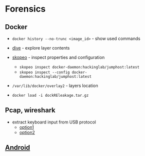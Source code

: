 # Forensics

## Docker

- `docker history --no-trunc <image_id>` - show used commands
- [dive](https://github.com/wagoodman/dive) - explore layer contents
- [skopeo](https://github.com/containers/skopeo) - inspect properties and configuration
  - `skopeo inspect docker-daemon:hackinglab/jumphost:latest`
  - `skopeo inspect --config docker-daemon:hackinglab/jumphost:latest`
- `/var/lib/docker/overlay2` - layers location

- `docker load -i dockREleakage.tar.gz`

## Pcap, wireshark

- extract keyboard input from USB protocol
  - [option1](pcap/parse-keyboard-1.py)
  - [option2](pcap/parse-keyboard-2.py)

## [Android](./android.md)
